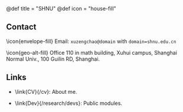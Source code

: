 @def title = "SHNU" <!-- Home -->
@def icon = "house-fill"


## Contact

\icon{envelope-fill} Email: `xuzengchao@domain` with `domain=shnu.edu.cn` <!-- `Y=sjtu.edu.cn` 20220901-->

<!-- \icon{geo-alt-fill} Minhang campus, Shanghai Jiao Tong University, 200240, Shanghai. -->
\icon{geo-alt-fill} Office 110 in math building, Xuhui campus, Shanghai Normal Univ., 100 Guilin RD, Shanghai.


## Links

* \link{CV}{/cv}: About me. <!-- A short bio -->

* \link{Dev}{/research/devs}: Public modules. <!-- List of public packages and modules. -->

